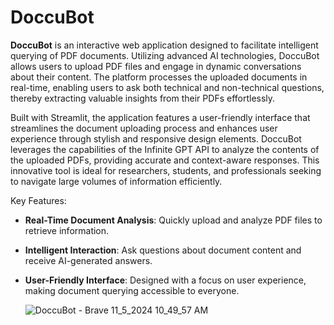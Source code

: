 # DoccuBot

**DoccuBot** is an interactive web application designed to facilitate intelligent querying of PDF documents. Utilizing advanced AI technologies, DoccuBot allows users to upload PDF files and engage in dynamic conversations about their content. The platform processes the uploaded documents in real-time, enabling users to ask both technical and non-technical questions, thereby extracting valuable insights from their PDFs effortlessly.

Built with Streamlit, the application features a user-friendly interface that streamlines the document uploading process and enhances user experience through stylish and responsive design elements. DoccuBot leverages the capabilities of the Infinite GPT API to analyze the contents of the uploaded PDFs, providing accurate and context-aware responses. This innovative tool is ideal for researchers, students, and professionals seeking to navigate large volumes of information efficiently.

Key Features:
- **Real-Time Document Analysis**: Quickly upload and analyze PDF files to retrieve information.
- **Intelligent Interaction**: Ask questions about document content and receive AI-generated answers.
- **User-Friendly Interface**: Designed with a focus on user experience, making document querying accessible to everyone.

  ![DoccuBot - Brave 11_5_2024 10_49_57 AM](https://github.com/user-attachments/assets/c309d2b2-6087-4f62-9869-e24e37ff92d5)

